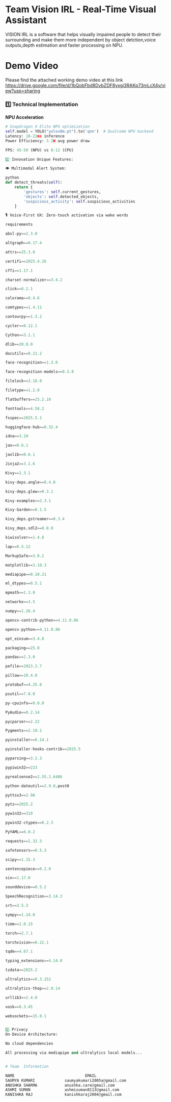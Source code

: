 # Team Vision IRL - Real-Time Visual Assistant
VISION IRL is a software that helps visually impaired people to detect their surrounding and make them more independent by object detction,voice outputs,depth estimation and faster processing on NPU.

# Demo Video
Please find the attached working demo video at this link
https://drive.google.com/file/d/1bQobFbd8DvbZDF8yxgi3RAKp73mLcX4y/view?usp=sharing


### 1️⃣ Technical Implementation  
**NPU Acceleration**  
```python
# Snapdragon X Elite NPU optimization
self.model = YOLO("yolov8m.pt").to('qnn')  # Qualcomm NPU backend
Latency: 18-22ms inference
Power Efficiency: 3.2W avg power draw

FPS: 45-50 (NPU) vs 8-12 (CPU)

2️⃣ Innovation Unique Features:

👁️ Multimodal Alert System:

python
def detect_threats(self):
    return {
        'gestures': self.current_gestures,
        'objects': self.detected_objects,
        'suspicious_activity': self.suspicious_activities
    }

🎙️ Voice-First UX: Zero-touch activation via wake words

requirements

absl-py==2.3.0

altgraph==0.17.4

attrs==25.3.0

certifi==2025.4.26

cffi==1.17.1

charset-normalizer==3.4.2

click==8.2.1

colorama==0.4.6

comtypes==1.4.11

contourpy==1.3.2

cycler==0.12.1

Cython==3.1.1

dlib==20.0.0

docutils==0.21.2

face-recognition==1.3.0

face-recognition-models==0.3.0

filelock==3.18.0

filetype==1.2.0

flatbuffers==25.2.10

fonttools==4.58.2

fsspec==2025.5.1

huggingface-hub==0.32.4

idna==3.10

jax==0.6.1

jaxlib==0.6.1

Jinja2==3.1.6

Kivy==2.3.1

kivy-deps.angle==0.4.0

kivy-deps.glew==0.3.1

Kivy-examples==2.3.1

Kivy-Garden==0.1.5

kivy_deps.gstreamer==0.3.4

kivy_deps.sdl2==0.8.0

kiwisolver==1.4.8

lap==0.5.12

MarkupSafe==3.0.2

matplotlib==3.10.3

mediapipe==0.10.21

ml_dtypes==0.5.1

mpmath==1.3.0

networkx==3.5

numpy==1.26.4

opencv-contrib-python==4.11.0.86

opencv-python==4.11.0.86

opt_einsum==3.4.0

packaging==25.0

pandas==2.3.0

pefile==2023.2.7

pillow==10.4.0

protobuf==4.25.8

psutil==7.0.0

py-cpuinfo==9.0.0

PyAudio==0.2.14

pycparser==2.22

Pygments==2.19.1

pyinstaller==6.14.1

pyinstaller-hooks-contrib==2025.5

pyparsing==3.2.3

pypiwin32==223

pyrealsense2==2.55.1.6486

python-dateutil==2.9.0.post0

pyttsx3==2.98

pytz==2025.2

pywin32==310

pywin32-ctypes==0.2.3

PyYAML==6.0.2

requests==2.32.3

safetensors==0.5.3

scipy==1.15.3

sentencepiece==0.2.0

six==1.17.0

sounddevice==0.5.2

SpeechRecognition==3.14.3

srt==3.5.3

sympy==1.14.0

timm==1.0.15

torch==2.7.1

torchvision==0.22.1

tqdm==4.67.1

typing_extensions==4.14.0

tzdata==2025.2

ultralytics==8.3.152

ultralytics-thop==2.0.14

urllib3==2.4.0

vosk==0.3.45

websockets==15.0.1


3️⃣ Privacy
On-Device Architecture:

No cloud dependencies

All processing via mediapipe and ultralytics local models...


# Team 	Information

NAME                               EMAIL
SAUMYA KUMARI             saumyakumari2005a@gmail.com
ANUSHKA SHARMA            anushka.care@gmail.com  
ASHMI SUMAN               ashmisuman8113@gmail.com
KANISHKA RAJ              kanishkaraj2004@gmail.com



